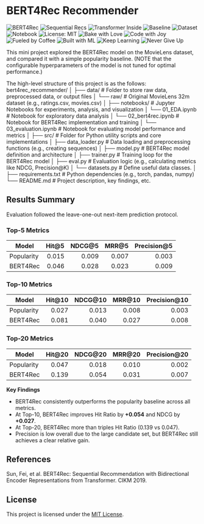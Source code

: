 # BERT4Rec Recommender

![BERT4Rec](https://img.shields.io/badge/model-BERT4Rec-green?logo=pytorch&logoColor=white)
![Sequential Recs](https://img.shields.io/badge/📈-Sequential%20Recs-green)
![Transformer Inside](https://img.shields.io/badge/⚡-Transformer%20Powered-yellow)
![Baseline](https://img.shields.io/badge/baseline-Popularity-grey)
![Dataset](https://img.shields.io/badge/dataset-MovieLens%201M-orange)
![Notebook](https://img.shields.io/badge/run%20in-Jupyter-blue?logo=jupyter)
![License: MIT](https://img.shields.io/badge/License-MIT-yellow.svg)
![Bake with Love](https://img.shields.io/badge/🍰-Bake%20with%20Love-pink)
![Code with Joy](https://img.shields.io/badge/💻-Code%20with%20Joy-lightblue)
![Fueled by Coffee](https://img.shields.io/badge/☕-Fueled%20by%20Coffee-brown)
![Built with ML](https://img.shields.io/badge/🤖-Built%20with%20ML-purple)
![Keep Learning](https://img.shields.io/badge/📚-Keep%20Learning-teal)
![Never Give Up](https://img.shields.io/badge/🔥-Never%20Give%20Up-red)

This mini project explored the BERT4Rec model on the MovieLens dataset, and compared it with a simple popularity baseline.
(NOTE that the configurable hyperparameters of the model is not tuned for optimal performance.)

 The high-level structure of this project is as the follows:
 bert4rec_recommender/
│
├── data/                      # Folder to store raw data, preprocessed data, or output files
│   └── raw/                   # Original MovieLens 32m dataset (e.g., ratings.csv, movies.csv)
│
├── notebooks/                 # Jupyter Notebooks for experiments, analysis, and visualization
│   └── 01_EDA.ipynb           # Notebook for exploratory data analysis
│   └── 02_bert4rec.ipynb      # Notebook for BERT4Rec implementation and training
│   └── 03_evaluation.ipynb    # Notebook for evaluating model performance and metrics
│
├── src/                       # Folder for Python utility scripts and core implementations
│   ├── data_loader.py         # Data loading and preprocessing functions (e.g., creating sequences)
│   ├── model.py               # BERT4Rec model definition and architecture
│   ├── trainer.py             # Training loop for the BERT4Rec model
│   ├── eval.py                # Evaluation logic (e.g., calculating metrics like NDCG, Precision@K)
│   └── datasets.py            # Define useful data classes.
│
├── requirements.txt           # Python dependencies (e.g., torch, pandas, numpy)
└── README.md                  # Project description, key findings, etc.


## Results Summary

Evaluation followed the leave-one-out next-item prediction protocol.

### Top-5 Metrics
| Model        | Hit@5 | NDCG@5 | MRR@5 | Precision@5 |
|--------------|------:|-------:|------:|------------:|
| Popularity   | 0.015 | 0.009  | 0.007 | 0.003       |
| BERT4Rec     | 0.046 | 0.028  | 0.023 | 0.009       |

### Top-10 Metrics
| Model        | Hit@10 | NDCG@10 | MRR@10 | Precision@10 |
|--------------|-------:|--------:|-------:|-------------:|
| Popularity   | 0.027  | 0.013   | 0.008  | 0.003        |
| BERT4Rec     | 0.081  | 0.040   | 0.027  | 0.008        |

### Top-20 Metrics
| Model        | Hit@20 | NDCG@20 | MRR@20 | Precision@20 |
|--------------|-------:|--------:|-------:|-------------:|
| Popularity   | 0.047  | 0.018   | 0.010  | 0.002        |
| BERT4Rec     | 0.139  | 0.054   | 0.031  | 0.007        |

**Key Findings**
- BERT4Rec consistently outperforms the popularity baseline across all metrics.
- At Top-10, BERT4Rec improves Hit Ratio by **+0.054** and NDCG by **+0.027**.
- At Top-20, BERT4Rec more than triples Hit Ratio (0.139 vs 0.047).
- Precision is low overall due to the large candidate set, but BERT4Rec still achieves a clear relative gain.

## References
Sun, Fei, et al. BERT4Rec: Sequential Recommendation with Bidirectional Encoder Representations from Transformer. CIKM 2019.

## License
This project is licensed under the [MIT License](LICENSE).